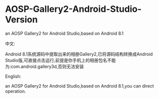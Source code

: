 # AOSP-Gallery2-Android-Studio-Version
an AOSP Gallery2 for Android Studio,based on Android 8.1

中文:

Android 8.1系统源码中提取出来的相册Gallery2,已将源码结构转换成Android Studio版,可直接点击运行,前提是你手机上的相册包名不能为:com.android.gallery3d,否则无法安装

English:

an AOSP Gallery2 for Android Studio,based on Android 8.1,you can direct operation.
